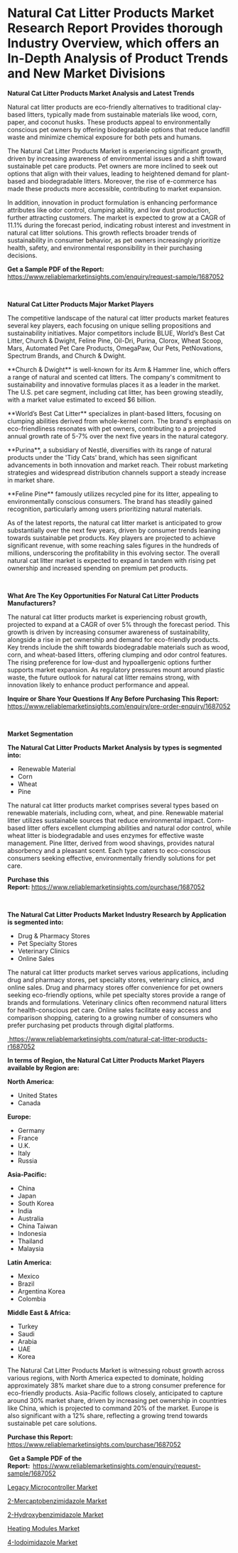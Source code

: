 <p><h1>Natural Cat Litter Products Market Research Report Provides thorough Industry Overview, which offers an In-Depth Analysis of Product Trends and New Market Divisions</h1></p><p><strong>Natural Cat Litter Products Market Analysis and Latest Trends</strong></p>
<p><p>Natural cat litter products are eco-friendly alternatives to traditional clay-based litters, typically made from sustainable materials like wood, corn, paper, and coconut husks. These products appeal to environmentally conscious pet owners by offering biodegradable options that reduce landfill waste and minimize chemical exposure for both pets and humans.</p><p>The Natural Cat Litter Products Market is experiencing significant growth, driven by increasing awareness of environmental issues and a shift toward sustainable pet care products. Pet owners are more inclined to seek out options that align with their values, leading to heightened demand for plant-based and biodegradable litters. Moreover, the rise of e-commerce has made these products more accessible, contributing to market expansion.</p><p>In addition, innovation in product formulation is enhancing performance attributes like odor control, clumping ability, and low dust production, further attracting customers. The market is expected to grow at a CAGR of 11.1% during the forecast period, indicating robust interest and investment in natural cat litter solutions. This growth reflects broader trends of sustainability in consumer behavior, as pet owners increasingly prioritize health, safety, and environmental responsibility in their purchasing decisions.</p></p>
<p><strong>Get a Sample PDF of the Report:&nbsp;</strong> <a href="https://www.reliablemarketinsights.com/enquiry/request-sample/1687052?utm_campaign=1405&utm_medium=2&utm_source=Github&utm_content=ia&utm_term=16102024&utm_id=natural-cat-litter-products">https://www.reliablemarketinsights.com/enquiry/request-sample/1687052</a></p>
<p>&nbsp;</p>
<p><strong>Natural Cat Litter Products Major Market Players</strong></p>
<p><p>The competitive landscape of the natural cat litter products market features several key players, each focusing on unique selling propositions and sustainability initiatives. Major competitors include BLUE, World’s Best Cat Litter, Church & Dwight, Feline Pine, Oil-Dri, Purina, Clorox, Wheat Scoop, Mars, Automated Pet Care Products, OmegaPaw, Our Pets, PetNovations, Spectrum Brands, and Church & Dwight.</p><p>**Church & Dwight** is well-known for its Arm & Hammer line, which offers a range of natural and scented cat litters. The company's commitment to sustainability and innovative formulas places it as a leader in the market. The U.S. pet care segment, including cat litter, has been growing steadily, with a market value estimated to exceed $6 billion.</p><p>**World’s Best Cat Litter** specializes in plant-based litters, focusing on clumping abilities derived from whole-kernel corn. The brand's emphasis on eco-friendliness resonates with pet owners, contributing to a projected annual growth rate of 5-7% over the next five years in the natural category.</p><p>**Purina**, a subsidiary of Nestlé, diversifies with its range of natural products under the 'Tidy Cats' brand, which has seen significant advancements in both innovation and market reach. Their robust marketing strategies and widespread distribution channels support a steady increase in market share.</p><p>**Feline Pine** famously utilizes recycled pine for its litter, appealing to environmentally conscious consumers. The brand has steadily gained recognition, particularly among users prioritizing natural materials.</p><p>As of the latest reports, the natural cat litter market is anticipated to grow substantially over the next few years, driven by consumer trends leaning towards sustainable pet products. Key players are projected to achieve significant revenue, with some reaching sales figures in the hundreds of millions, underscoring the profitability in this evolving sector. The overall natural cat litter market is expected to expand in tandem with rising pet ownership and increased spending on premium pet products.</p></p>
<p>&nbsp;</p>
<p><strong>What Are The Key Opportunities For Natural Cat Litter Products Manufacturers?</strong></p>
<p><p>The natural cat litter products market is experiencing robust growth, projected to expand at a CAGR of over 5% through the forecast period. This growth is driven by increasing consumer awareness of sustainability, alongside a rise in pet ownership and demand for eco-friendly products. Key trends include the shift towards biodegradable materials such as wood, corn, and wheat-based litters, offering clumping and odor control features. The rising preference for low-dust and hypoallergenic options further supports market expansion. As regulatory pressures mount around plastic waste, the future outlook for natural cat litter remains strong, with innovation likely to enhance product performance and appeal.</p></p>
<p><strong>Inquire or Share Your Questions If Any Before Purchasing This Report:</strong> <a href="https://www.reliablemarketinsights.com/enquiry/pre-order-enquiry/1687052?utm_campaign=1405&utm_medium=2&utm_source=Github&utm_content=ia&utm_term=16102024&utm_id=natural-cat-litter-products">https://www.reliablemarketinsights.com/enquiry/pre-order-enquiry/1687052</a></p>
<p>&nbsp;</p>
<p><strong>Market Segmentation</strong></p>
<p><strong>The Natural Cat Litter Products Market Analysis by types is segmented into:</strong></p>
<p><ul><li>Renewable Material</li><li>Corn</li><li>Wheat</li><li>Pine</li></ul></p>
<p><p>The natural cat litter products market comprises several types based on renewable materials, including corn, wheat, and pine. Renewable material litter utilizes sustainable sources that reduce environmental impact. Corn-based litter offers excellent clumping abilities and natural odor control, while wheat litter is biodegradable and uses enzymes for effective waste management. Pine litter, derived from wood shavings, provides natural absorbency and a pleasant scent. Each type caters to eco-conscious consumers seeking effective, environmentally friendly solutions for pet care.</p></p>
<p><strong>Purchase this Report:&nbsp;</strong><a href="https://www.reliablemarketinsights.com/purchase/1687052?utm_campaign=1405&utm_medium=2&utm_source=Github&utm_content=ia&utm_term=16102024&utm_id=natural-cat-litter-products">https://www.reliablemarketinsights.com/purchase/1687052</a></p>
<p>&nbsp;</p>
<p><strong>The Natural Cat Litter Products Market Industry Research by Application is segmented into:</strong></p>
<p><ul><li>Drug & Pharmacy Stores</li><li>Pet Specialty Stores</li><li>Veterinary Clinics</li><li>Online Sales</li></ul></p>
<p><p>The natural cat litter products market serves various applications, including drug and pharmacy stores, pet specialty stores, veterinary clinics, and online sales. Drug and pharmacy stores offer convenience for pet owners seeking eco-friendly options, while pet specialty stores provide a range of brands and formulations. Veterinary clinics often recommend natural litters for health-conscious pet care. Online sales facilitate easy access and comparison shopping, catering to a growing number of consumers who prefer purchasing pet products through digital platforms.</p></p>
<p><a href="https://www.reliablemarketinsights.com/natural-cat-litter-products-r1687052?utm_campaign=1405&utm_medium=2&utm_source=Github&utm_content=ia&utm_term=16102024&utm_id=natural-cat-litter-products">&nbsp;https://www.reliablemarketinsights.com/natural-cat-litter-products-r1687052</a></p>
<p><strong>In terms of Region, the Natural Cat Litter Products Market Players available by Region are:</strong></p>
<p>
    <p> <strong> North America: </strong>
        <ul>
            <li>United States</li>
            <li>Canada</li>
        </ul>
        </p> 
    <p> <strong> Europe: </strong>
        <ul>
            <li>Germany</li>
            <li>France</li>
            <li>U.K.</li>
            <li>Italy</li>
            <li>Russia</li>
        </ul>
        </p> 
    <p> <strong> Asia-Pacific: </strong>
        <ul>
            <li>China</li>
            <li>Japan</li>
            <li>South Korea</li>
            <li>India</li>
            <li>Australia</li>
            <li>China Taiwan</li>
            <li>Indonesia</li>
            <li>Thailand</li>
            <li>Malaysia</li>
        </ul>
        </p> 
    <p> <strong> Latin America: </strong>
        <ul>
            <li>Mexico</li>
            <li>Brazil</li>
            <li>Argentina Korea</li>
            <li>Colombia</li>
        </ul>
        </p> 
    <p> <strong> Middle East & Africa: </strong>
        <ul>
            <li>Turkey</li>
            <li>Saudi</li>
            <li>Arabia</li>
            <li>UAE</li>
            <li>Korea</li>
        </ul>
    </p>
    </p>
<p><p>The Natural Cat Litter Products Market is witnessing robust growth across various regions, with North America expected to dominate, holding approximately 38% market share due to a strong consumer preference for eco-friendly products. Asia-Pacific follows closely, anticipated to capture around 30% market share, driven by increasing pet ownership in countries like China, which is projected to command 20% of the market. Europe is also significant with a 12% share, reflecting a growing trend towards sustainable pet care solutions.</p></p>
<p><strong>Purchase this Report: </strong><a href="https://www.reliablemarketinsights.com/purchase/1687052?utm_campaign=1405&utm_medium=2&utm_source=Github&utm_content=ia&utm_term=16102024&utm_id=natural-cat-litter-products">https://www.reliablemarketinsights.com/purchase/1687052</a></p>
<p>&nbsp;<strong>Get a Sample PDF of the Report:&nbsp;&nbsp;</strong><a href="https://www.reliablemarketinsights.com/enquiry/request-sample/1687052?utm_campaign=1405&utm_medium=2&utm_source=Github&utm_content=ia&utm_term=16102024&utm_id=natural-cat-litter-products">https://www.reliablemarketinsights.com/enquiry/request-sample/1687052</a></p>
<p><strong></strong></p>
<p><p><a href="https://www.linkedin.com/pulse/legacy-microcontroller-industry-sector-new-technologies-market-ajpef?utm_campaign=1405&utm_medium=2&utm_source=Github&utm_content=ia&utm_term=16102024&utm_id=natural-cat-litter-products">Legacy Microcontroller Market</a></p><p><a href="https://www.linkedin.com/pulse/2-mercaptobenzimidazole-market-size-type-98-purity98-vktfc?trk=public_post_embed_feed-article-content&utm_campaign=1405&utm_medium=2&utm_source=Github&utm_content=ia&utm_term=16102024&utm_id=natural-cat-litter-products">2-Mercaptobenzimidazole Market</a></p><p><a href="https://www.linkedin.com/pulse/2-hydroxybenzimidazole-market-outlook-current-assessment-dvvhc?trk=public_post_embed_feed-article-content&utm_campaign=1405&utm_medium=2&utm_source=Github&utm_content=ia&utm_term=16102024&utm_id=natural-cat-litter-products">2-Hydroxybenzimidazole Market</a></p><p><a href="https://issuu.com/reportprime-2/docs/heating-modules-market-size-2030.pp_d1272a8627ea76?utm_campaign=1405&utm_medium=2&utm_source=Github&utm_content=ia&utm_term=16102024&utm_id=natural-cat-litter-products">Heating Modules Market</a></p><p><a href="https://www.linkedin.com/pulse/4-iodoimidazole-market-size-share-competitive-landscape-trend-analysis-lnmwc?trk=public_post_embed_feed-article-content&utm_campaign=1405&utm_medium=2&utm_source=Github&utm_content=ia&utm_term=16102024&utm_id=natural-cat-litter-products">4-Iodoimidazole Market</a></p></p>